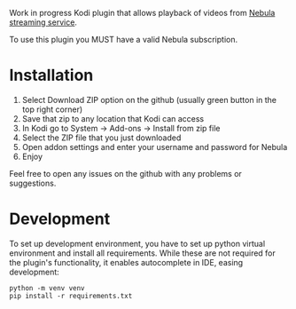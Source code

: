 Work in progress Kodi plugin that allows playback of videos from [Nebula streaming service](https://watchnebula.com/).

To use this plugin you MUST have a valid Nebula subscription.

# Installation

1. Select Download ZIP option on the github (usually green button in the top right corner)
2. Save that zip to any location that Kodi can access
3. In Kodi go to System -> Add-ons -> Install from zip file
4. Select the ZIP file that you just downloaded
5. Open addon settings and enter your username and password for Nebula
6. Enjoy

Feel free to open any issues on the github with any problems or suggestions.

# Development

To set up development environment, you have to set up python virtual environment and install all requirements. While these are not required for the plugin's functionality, it enables autocomplete in IDE, easing development:

```
python -m venv venv
pip install -r requirements.txt
```